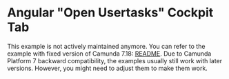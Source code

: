 Angular "Open Usertasks" Cockpit Tab
=======================================

This example is not actively maintained anymore. You can refer to the example with fixed version of Camunda 7.18:
[README](https://github.com/camunda/camunda-bpm-examples/blob/7.18/cockpit/cockpit-angular-open-usertasks/README.md).
Due to Camunda Platform 7 backward compatibility, the examples usually still work with later versions. However, you
might need to adjust them to make them work.